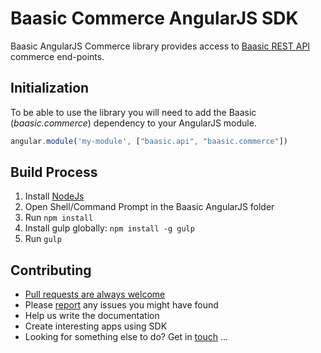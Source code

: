# Baasic Commerce AngularJS SDK

Baasic AngularJS Commerce library provides access to [Baasic REST API](http://dev.baasic.com/api/reference/home) commerce end-points.

## Initialization

To be able to use the library you will need to add the Baasic (_baasic.commerce_) dependency to your AngularJS module.

```javascript
angular.module('my-module', ["baasic.api", "baasic.commerce"])
```

## Build Process

1. Install [NodeJs](http://nodejs.org/download/)
2. Open Shell/Command Prompt in the Baasic AngularJS folder
3. Run `npm install`
4. Install gulp globally: `npm install -g gulp`
5. Run `gulp`

## Contributing

* [Pull requests are always welcome](../../../baasic-sdk-angularjs/pulls)
* Please [report](../../../baasic-sdk-angularjs/issues) any issues you might have found
* Help us write the documentation
* Create interesting apps using SDK
* Looking for something else to do? Get in <u>touch</u> ...
